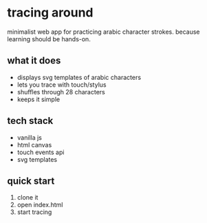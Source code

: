# tracing around

minimalist web app for practicing arabic character strokes. because learning should be hands-on.

## what it does

- displays svg templates of arabic characters
- lets you trace with touch/stylus
- shuffles through 28 characters
- keeps it simple

## tech stack

- vanilla js
- html canvas
- touch events api
- svg templates

## quick start

1. clone it
2. open index.html
3. start tracing
